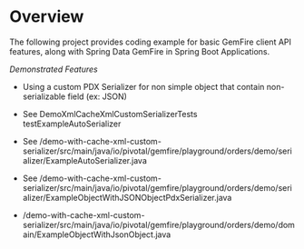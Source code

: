 # Overview

The following project provides coding example for basic GemFire client API features, along with Spring Data GemFire in Spring Boot Applications.


*Demonstrated Features*

 
 - Using a custom PDX Serializer for non simple object that contain non-serializable field (ex: JSON)


 - See DemoXmlCacheXmlCustomSerializerTests testExampleAutoSerializer
 - See /demo-with-cache-xml-custom-serializer/src/main/java/io/pivotal/gemfire/playground/orders/demo/serializer/ExampleAutoSerializer.java
- See /demo-with-cache-xml-custom-serializer/src/main/java/io/pivotal/gemfire/playground/orders/demo/serializer/ExampleObjectWithJSONObjectPdxSerializer.java
- /demo-with-cache-xml-custom-serializer/src/main/java/io/pivotal/gemfire/playground/orders/demo/domain/ExampleObjectWithJsonObject.java


